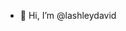 - 👋 Hi, I’m @lashleydavid


<!---
lashleydavid/lashleydavid is a ✨ special ✨ repository because its `README.md` (this file) appears on your GitHub profile.
You can click the Preview link to take a look at your changes.
--->
